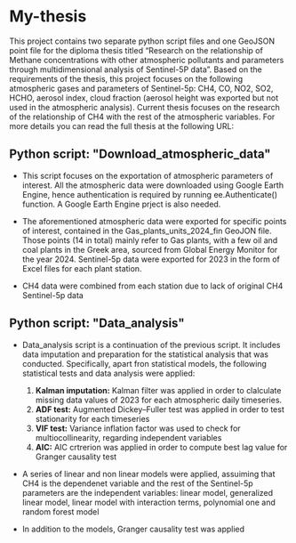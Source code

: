 # My-thesis

This project contains two separate python script files and one GeoJSON point file for the diploma thesis titled  “Research on the relationship of Methane concentrations with other atmospheric pollutants and parameters through multidimensional analysis of Sentinel-5P data”. Based on the requirements of the thesis, this project focuses on the following atmospheric gases and parameters of Sentinel-5p: CH4, CO, NO2, SO2, HCHO, aerosol index, cloud fraction (aerosol height was exported but not used in the atmospheric analysis). Current thesis focuses on the research of the relationship of CH4 with the rest of the atmospheric variables. For more details you can read the full thesis at the following URL:

## Python script: "Download_atmospheric_data"
- This script focuses on the exportation of atmospheric parameters of interest. All the atmospheric data were downloaded using Google Earth Engine, hence authentication is required by running ee.Authenticate() function. A Google Earth Engine prject is also needed.
  
- The aforementioned atmospheric data were exported for specific points of interest, contained in the Gas_plants_units_2024_fin GeoJON file. Those points (14 in total) mainly refer to Gas plants, with a few oil and coal plants in the Greek area, sourced from Global Energy Monitor for the year 2024. Sentinel-5p data were exported for 2023 in the form of Excel files for each plant station.
  
- CH4 data were combined from each station due to lack of original CH4 Sentinel-5p data

## Python script: "Data_analysis"
- Data_analysis script is a continuation of the previous script. It includes data imputation and preparation for the statistical analysis that was conducted. Specifically, apart fron statistical models, the following statistical tests and data analysis were applied:
  
  1. **Kalman imputation:** Kalman filter was applied in order to clalculate missing data values of 2023 for each atmospheric daily timeseries.
  2. **ADF test:** Augmented Dickey–Fuller test was applied in order to test stationarity for each timeseries
  3. **VIF test:** Variance inflation factor was used to check for multiocollinearity, regarding independent variables
  4. **AIC:** AIC crtrerion was applied in order to compute best lag value for Granger causality test

- A series of linear and non linear models were applied, assuiming that CH4 is the dependenet variable and the rest of the Sentinel-5p parameters are the independent variables: linear model, generalized linear model, linear model with interaction terms, polynomial one and random forest model
 
- In addition to the models, Granger causality test was applied

 

